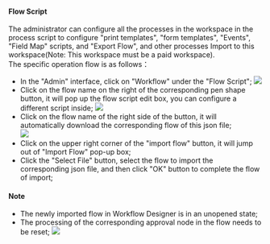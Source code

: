 #### Flow Script
The administrator can configure all the processes in the workspace in the process script to configure "print templates", "form templates", "Events", "Field Map" scripts, and "Export Flow", and other processes Import to this workspace(Note: This workspace must be a paid workspace).<br/>
The specific operation flow is as follows：
- In the "Admin" interface, click on "Workflow" under the "Flow Script";
![](static/assets/us/workflow/script1.png)
- Click on the flow name on the right of the corresponding pen shape button, it will pop up the flow script edit box, you can configure a different script inside;
![](static/assets/us/workflow/script2.png)
- Click on the flow name of the right side of the button, it will automatically download the corresponding flow of this json file;<br/>
![](static/assets/us/workflow/script3.png)
- Click on the upper right corner of the "import flow" button, it will jump out of "Import Flow" pop-up box;
- Click the "Select File" button, select the flow to import the corresponding json file, and then click "OK" button to complete the flow of import;<br/>
#### Note
- The newly imported flow in Workflow Designer is in an unopened state;
- The processing of the corresponding approval node in the flow needs to be reset;
![](static/assets/us/workflow/script4.png)

